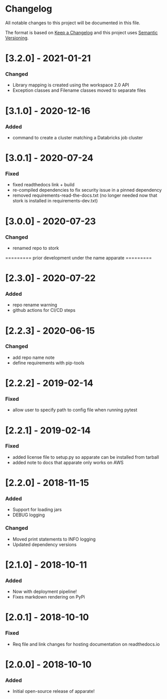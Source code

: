 # Changelog
All notable changes to this project will be documented in this file.

The format is based on [Keep a Changelog](http://keepachangelog.com/en/1.0.0/) and this project uses [Semantic Versioning](http://semver.org/).

# [3.2.0] - 2021-01-21
### Changed
 - Library mapping is created using the workspace 2.0 API
 - Exception classes and Filename classes moved to separate files

# [3.1.0] - 2020-12-16
### Added
 - command to create a cluster matching a Databricks job cluster

# [3.0.1] - 2020-07-24
### Fixed
 - fixed readthedocs link + build
 - re-compiled dependencies to fix security issue in a pinned dependency
 - removed requirements-read-the-docs.txt (no longer needed now that stork is installed in requirements-dev.txt)

# [3.0.0] - 2020-07-23
### Changed
 - renamed repo to stork

========= prior development under the name apparate =========

# [2.3.0] - 2020-07-22
### Added
 - repo rename warning
 - github actions for CI/CD steps

# [2.2.3] - 2020-06-15
### Changed
 - add repo name note
 - define requirements with pip-tools

# [2.2.2] - 2019-02-14
### Fixed
 - allow user to specify path to config file when running pytest

# [2.2.1] - 2019-02-14
### Fixed
 - added license file to setup.py so apparate can be installed from tarball
 - added note to docs that apparate only works on AWS

# [2.2.0] - 2018-11-15
### Added
 - Support for loading jars
 - DEBUG logging
### Changed
 - Moved print statements to INFO logging
 - Updated dependency versions

# [2.1.0] - 2018-10-11
### Added
 - Now with deployment pipeline!
 - Fixes markdown rendering on PyPi

# [2.0.1] - 2018-10-10
### Fixed
 - Req file and link changes for hosting documentation on readthedocs.io

# [2.0.0] - 2018-10-10
### Added
 - Initial open-source release of apparate!
